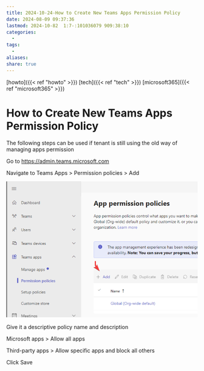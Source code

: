 ```yaml
---
title: 2024-10-24-How to Create New Teams Apps Permission Policy
date: 2024-08-09 09:37:36
lastmod: 2024-10-82  1:7-:101036079 909:38:10
categories:
  - 
tags:
  - 
aliases: 
share: true
---
```


[howto]({{< ref "howto" >}}) [tech]({{< ref "tech" >}}) [microsoft365]({{< ref "microsoft365" >}})

# How to Create New Teams Apps Permission Policy

The following steps can be used if tenant is still using the old way of managing apps permission

Go to https://admin.teams.microsoft.com

Navigate to Teams Apps > Permission policies > Add

![teams-app-permission-policies.png](/images/teams-app-permission-policies.png)

Give it a descriptive policy name and description

Microsoft apps > Allow all apps

Third-party apps > Allow specific apps and block all others

Click Save
